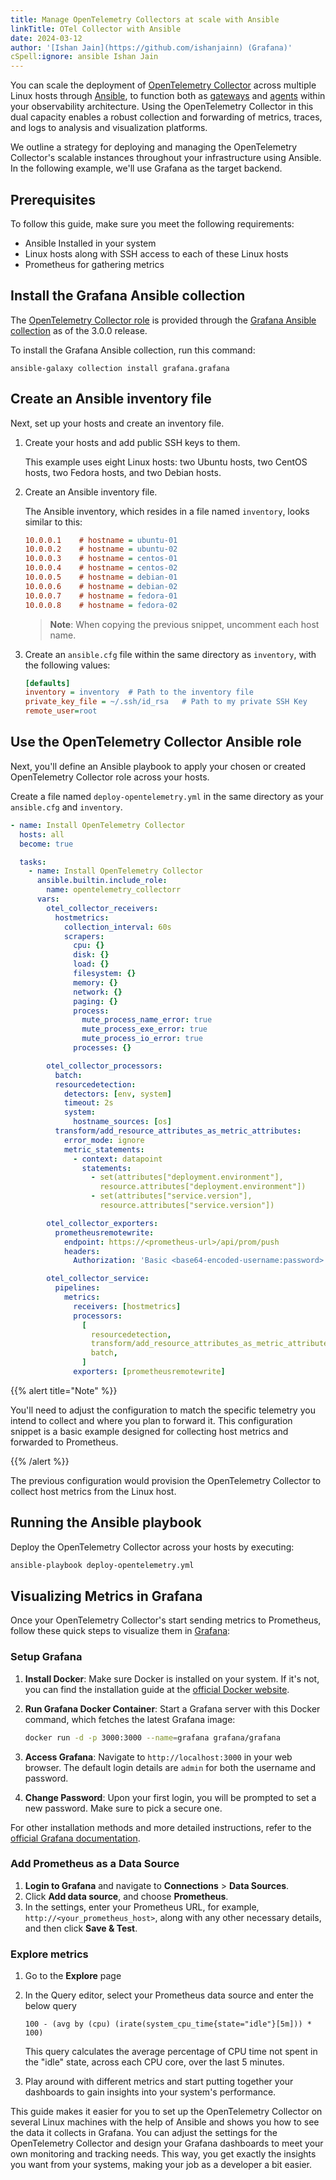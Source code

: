 ```yaml
---
title: Manage OpenTelemetry Collectors at scale with Ansible
linkTitle: OTel Collector with Ansible
date: 2024-03-12
author: '[Ishan Jain](https://github.com/ishanjainn) (Grafana)'
cSpell:ignore: ansible Ishan Jain
---
```


You can scale the deployment of
[OpenTelemetry Collector](/docs/collector/deployment/) across multiple
Linux hosts through [Ansible](https://www.ansible.com/), to function both
as [gateways](/docs/collector/deployment/gateway/) and
[agents](/docs/collector/deployment/agent/) within your observability
architecture. Using the OpenTelemetry Collector in this dual capacity
enables a robust collection and forwarding of metrics, traces, and logs to
analysis and visualization platforms.

We outline a strategy for deploying and managing the OpenTelemetry
Collector's scalable instances throughout your infrastructure using Ansible.
In the following example, we'll use Grafana as the target backend.

## Prerequisites

To follow this guide, make sure you meet the following requirements:

- Ansible Installed in your system
- Linux hosts along with SSH access to each of these Linux hosts
- Prometheus for gathering metrics

## Install the Grafana Ansible collection

The
[OpenTelemetry Collector role](https://github.com/grafana/grafana-ansible-collection/tree/main/roles/opentelemetry_collector)
is provided through the
[Grafana Ansible collection](https://docs.ansible.com/ansible/latest/collections/grafana/grafana/)
as of the 3.0.0 release.

To install the Grafana Ansible collection, run this command:

```shell
ansible-galaxy collection install grafana.grafana
```

## Create an Ansible inventory file

Next, set up your hosts and create an inventory file.

1. Create your hosts and add public SSH keys to them.

   This example uses eight Linux hosts: two Ubuntu hosts, two CentOS hosts, two
   Fedora hosts, and two Debian hosts.

2. Create an Ansible inventory file.

   The Ansible inventory, which resides in a file named `inventory`, looks
   similar to this:

   ```ini
   10.0.0.1    # hostname = ubuntu-01
   10.0.0.2    # hostname = ubuntu-02
   10.0.0.3    # hostname = centos-01
   10.0.0.4    # hostname = centos-02
   10.0.0.5    # hostname = debian-01
   10.0.0.6    # hostname = debian-02
   10.0.0.7    # hostname = fedora-01
   10.0.0.8    # hostname = fedora-02
   ```

   > **Note**: When copying the previous snippet, uncomment each host name.

3. Create an `ansible.cfg` file within the same directory as `inventory`, with
   the following values:

   ```cfg
   [defaults]
   inventory = inventory  # Path to the inventory file
   private_key_file = ~/.ssh/id_rsa   # Path to my private SSH Key
   remote_user=root
   ```

## Use the OpenTelemetry Collector Ansible role

Next, you'll define an Ansible playbook to apply your chosen or created
OpenTelemetry Collector role across your hosts.

Create a file named `deploy-opentelemetry.yml` in the same directory as your
`ansible.cfg` and `inventory`.

```yaml
- name: Install OpenTelemetry Collector
  hosts: all
  become: true

  tasks:
    - name: Install OpenTelemetry Collector
      ansible.builtin.include_role:
        name: opentelemetry_collectorr
      vars:
        otel_collector_receivers:
          hostmetrics:
            collection_interval: 60s
            scrapers:
              cpu: {}
              disk: {}
              load: {}
              filesystem: {}
              memory: {}
              network: {}
              paging: {}
              process:
                mute_process_name_error: true
                mute_process_exe_error: true
                mute_process_io_error: true
              processes: {}

        otel_collector_processors:
          batch:
          resourcedetection:
            detectors: [env, system]
            timeout: 2s
            system:
              hostname_sources: [os]
          transform/add_resource_attributes_as_metric_attributes:
            error_mode: ignore
            metric_statements:
              - context: datapoint
                statements:
                  - set(attributes["deployment.environment"],
                    resource.attributes["deployment.environment"])
                  - set(attributes["service.version"],
                    resource.attributes["service.version"])

        otel_collector_exporters:
          prometheusremotewrite:
            endpoint: https://<prometheus-url>/api/prom/push
            headers:
              Authorization: 'Basic <base64-encoded-username:password>'

        otel_collector_service:
          pipelines:
            metrics:
              receivers: [hostmetrics]
              processors:
                [
                  resourcedetection,
                  transform/add_resource_attributes_as_metric_attributes,
                  batch,
                ]
              exporters: [prometheusremotewrite]
```

{{% alert title="Note" %}}

You'll need to adjust the configuration to match the specific telemetry you
intend to collect and where you plan to forward it. This configuration snippet
is a basic example designed for collecting host metrics and forwarded to
Prometheus.

{{% /alert %}}

The previous configuration would provision the OpenTelemetry Collector to
collect host metrics from the Linux host.

## Running the Ansible playbook

Deploy the OpenTelemetry Collector across your hosts by executing:

```sh
ansible-playbook deploy-opentelemetry.yml
```

## Visualizing Metrics in Grafana

Once your OpenTelemetry Collector's start sending metrics to Prometheus, follow
these quick steps to visualize them in [Grafana](https://grafana.com/):

### Setup Grafana

1. **Install Docker**: Make sure Docker is installed on your system. If it's
   not, you can find the installation guide at the
   [official Docker website](https://docs.docker.com/get-docker/).

2. **Run Grafana Docker Container**: Start a Grafana server with this Docker
   command, which fetches the latest Grafana image:

   ```sh
   docker run -d -p 3000:3000 --name=grafana grafana/grafana
   ```

3. **Access Grafana**: Navigate to `http://localhost:3000` in your web browser.
   The default login details are `admin` for both the username and password.

4. **Change Password**: Upon your first login, you will be prompted to set a new
   password. Make sure to pick a secure one.

For other installation methods and more detailed instructions, refer to the
[official Grafana documentation](https://grafana.com/docs/grafana/latest/installation/).

### Add Prometheus as a Data Source

1. **Login to Grafana** and navigate to **Connections** > **Data Sources**.
2. Click **Add data source**, and choose **Prometheus**.
3. In the settings, enter your Prometheus URL, for example,
   `http://<your_prometheus_host>`, along with any other necessary details, and
   then click **Save & Test**.

### Explore metrics

1. Go to the **Explore** page
2. In the Query editor, select your Prometheus data source and enter the below
   query

   ```PromQL
   100 - (avg by (cpu) (irate(system_cpu_time{state="idle"}[5m])) * 100)
   ```

   This query calculates the average percentage of CPU time not spent in the
   "idle" state, across each CPU core, over the last 5 minutes.

3. Play around with different metrics and start putting together your dashboards
   to gain insights into your system's performance.

This guide makes it easier for you to set up the OpenTelemetry Collector on
several Linux machines with the help of Ansible and shows you how to see the
data it collects in Grafana. You can adjust the settings for the OpenTelemetry
Collector and design your Grafana dashboards to meet your own monitoring and
tracking needs. This way, you get exactly the insights you want from your
systems, making your job as a developer a bit easier.
